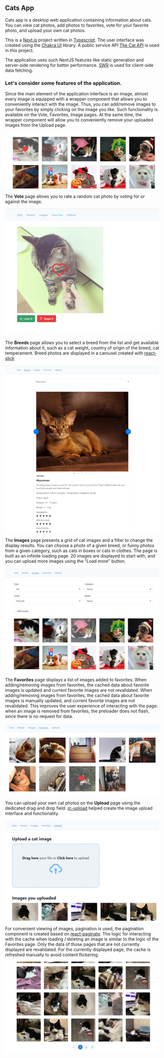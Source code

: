 ## Cats App

Cats app is a desktop web application containing information about cats. You can view cat
photos, add photos to favorites, vote for your favorite photo, and upload your own cat photos.

This is a [Next.js](https://nextjs.org/) project written in [Typescript](https://www.typescriptlang.org/).
The user interface was created using the [Chakra UI](https://chakra-ui.com/) library. A public service
API [The Cat API](https://thecatapi.com/) is used in this project.

The application uses such NextJS features like static generation and server-side rendering for better performance.
[SWR](https://swr.vercel.app/) is used for client-side data fetching.

### Let's consider some features of the application.

Since the main element of the application interface is an image, almost every image is equipped with a wrapper component
that allows you to conveniently interact with the image. Thus, you can add/remove images to your favorites by simply
clicking on the image you like. Such functionality is available on the Vote, Favorites, Image pages. At the same time,
the wrapper component will allow you to conveniently remove your uploaded images from the Upload page.

![Image_interaction](./public/image_interaction.png)

The **Vote** page allows you to rate a random cat photo by voting for or against the image.

![Vote page](./public/vote_page.png)

The **Breeds** page allows you to select a breed from the list and get available
information about it, such as a cat weight, country of origin of the breed, cat temperament.
Breed photos are displayed in a carousel created with [react-slick](https://www.npmjs.com/package/react-slick)

![Breds page](./public/breeds_page.png)

The **Images** page presents a grid of cat images and a filter to change the display results. You can choose a photo of
a given breed, or funny photos from a given category, such as cats in boxes or cats in clothes. The page is built as an
infinite loading page. 20 images are displayed to start with, and you can upload more images using the "Load more"
button.

![Images page](./public/images_page.png)

The **Favorites** page displays a list of images added to favorites. When adding/removing images from favorites, the
cached data about favorite images is updated and current favorite images are not revalidated. When adding/removing
images from favorites, the cached data about favorite images is manually updated, and current favorite images are not
revalidated. This improves the user experience of interacting with the page: when an image is removed from favorites,
the preloader does not flash, since there is no request for data.

![Favorites page](./public/favorites_page.png)

You can upload your own cat photos on the **Upload** page using the dedicated drag and drop field.
[rc-upload](https://www.npmjs.com/package/rc-upload) helped create the image upload interface and functionality.

![Upload page](./public/upload_page_1.png)

For convenient viewing of images, pagination is used, the pagination component is created based
on [react-paginate](https://www.npmjs.com/package/react-paginate).
The logic for interacting with the cache when loading / deleting an image is similar to the logic of the Favorites page.
Only the data of those pages that are not currently displayed are revalidated. For the currently displayed page, the cache is refreshed
manually to avoid content flickering.

![Upload page](./public/upload_page_2.png)







